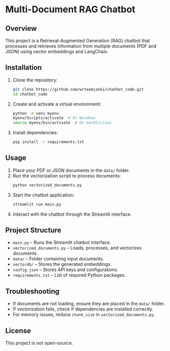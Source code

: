 # Multi-Document RAG Chatbot

## Overview
This project is a Retrieval-Augmented Generation (RAG) chatbot that processes and retrieves information from multiple documents (PDF and JSON) using vector embeddings and LangChain.

## Installation
1. Clone the repository:
   ```sh
   git clone https://github.com/wrteamjanki/chatbot_code.git
   cd chatbot_code
   ```
2. Create and activate a virtual environment:
   ```sh
   python -m venv myenv
   myenv/Scripts/activate  # On Windows
   source myenv/bin/activate  # On macOS/Linux
   ```
3. Install dependencies:
   ```sh
   pip install -r requirements.txt
   ```

## Usage
1. Place your PDF or JSON documents in the `data/` folder.
2. Run the vectorization script to process documents:
   ```sh
   python vectorized_documents.py
   ```
3. Start the chatbot application:
   ```sh
   streamlit run main.py
   ```
4. Interact with the chatbot through the Streamlit interface.

## Project Structure
- `main.py` – Runs the Streamlit chatbot interface.
- `vectorized_documents.py` – Loads, processes, and vectorizes documents.
- `data/` – Folder containing input documents.
- `vectordb/` – Stores the generated embeddings.
- `config.json` – Stores API keys and configurations.
- `requirements.txt` – List of required Python packages.

## Troubleshooting
- If documents are not loading, ensure they are placed in the `data/` folder.
- If vectorization fails, check if dependencies are installed correctly.
- For memory issues, reduce `chunk_size` in `vectorized_documents.py`.

## License
This project is not open-source.

